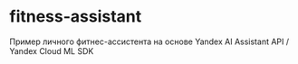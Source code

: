 # fitness-assistant
Пример личного фитнес-ассистента на основе Yandex AI Assistant API / Yandex Cloud ML SDK 
